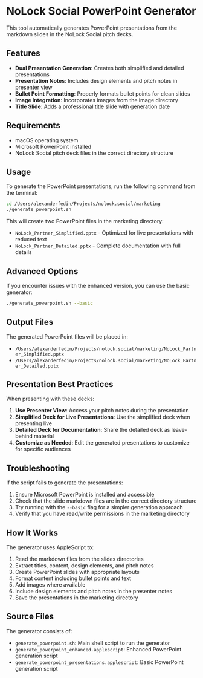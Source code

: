 # NoLock Social PowerPoint Generator

This tool automatically generates PowerPoint presentations from the markdown slides in the NoLock Social pitch decks.

## Features

- **Dual Presentation Generation**: Creates both simplified and detailed presentations
- **Presentation Notes**: Includes design elements and pitch notes in presenter view
- **Bullet Point Formatting**: Properly formats bullet points for clean slides
- **Image Integration**: Incorporates images from the image directory
- **Title Slide**: Adds a professional title slide with generation date

## Requirements

- macOS operating system
- Microsoft PowerPoint installed
- NoLock Social pitch deck files in the correct directory structure

## Usage

To generate the PowerPoint presentations, run the following command from the terminal:

```bash
cd /Users/alexanderfedin/Projects/nolock.social/marketing
./generate_powerpoint.sh
```

This will create two PowerPoint files in the marketing directory:
- `NoLock_Partner_Simplified.pptx` - Optimized for live presentations with reduced text
- `NoLock_Partner_Detailed.pptx` - Complete documentation with full details

## Advanced Options

If you encounter issues with the enhanced version, you can use the basic generator:

```bash
./generate_powerpoint.sh --basic
```

## Output Files

The generated PowerPoint files will be placed in:
- `/Users/alexanderfedin/Projects/nolock.social/marketing/NoLock_Partner_Simplified.pptx`
- `/Users/alexanderfedin/Projects/nolock.social/marketing/NoLock_Partner_Detailed.pptx`

## Presentation Best Practices

When presenting with these decks:

1. **Use Presenter View**: Access your pitch notes during the presentation
2. **Simplified Deck for Live Presentations**: Use the simplified deck when presenting live
3. **Detailed Deck for Documentation**: Share the detailed deck as leave-behind material
4. **Customize as Needed**: Edit the generated presentations to customize for specific audiences

## Troubleshooting

If the script fails to generate the presentations:

1. Ensure Microsoft PowerPoint is installed and accessible
2. Check that the slide markdown files are in the correct directory structure
3. Try running with the `--basic` flag for a simpler generation approach
4. Verify that you have read/write permissions in the marketing directory

## How It Works

The generator uses AppleScript to:
1. Read the markdown files from the slides directories
2. Extract titles, content, design elements, and pitch notes
3. Create PowerPoint slides with appropriate layouts
4. Format content including bullet points and text
5. Add images where available
6. Include design elements and pitch notes in the presenter notes
7. Save the presentations in the marketing directory

## Source Files

The generator consists of:
- `generate_powerpoint.sh`: Main shell script to run the generator
- `generate_powerpoint_enhanced.applescript`: Enhanced PowerPoint generation script
- `generate_powerpoint_presentations.applescript`: Basic PowerPoint generation script